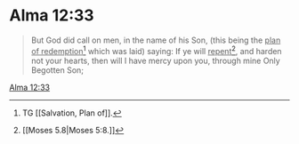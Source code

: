 # Alma 12:33

> But God did call on men, in the name of his Son, (this being the <u>plan of redemption</u>[^a] which was laid) saying: If ye will <u>repent</u>[^b], and harden not your hearts, then will I have mercy upon you, through mine Only Begotten Son;

[Alma 12:33](https://www.churchofjesuschrist.org/study/scriptures/bofm/alma/12?lang=eng&id=p33#p33)


[^a]: TG [[Salvation, Plan of]].
[^b]: [[Moses 5.8|Moses 5:8.]]
